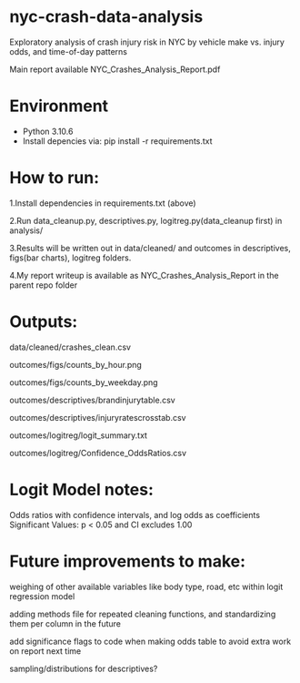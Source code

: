 # nyc-crash-data-analysis
Exploratory analysis of crash injury risk in NYC by vehicle make vs. injury odds, and time-of-day patterns

Main report available NYC_Crashes_Analysis_Report.pdf

# Environment
- Python 3.10.6
- Install depencies via: pip install -r requirements.txt

# How to run:
1.Install dependencies in requirements.txt (above)

2.Run data_cleanup.py, descriptives.py, logitreg.py(data_cleanup first) in analysis/

3.Results will be written out in data/cleaned/ and outcomes in descriptives, figs(bar charts), logitreg folders.

4.My report writeup is available as NYC_Crashes_Analysis_Report in the parent repo folder

# Outputs:
data/cleaned/crashes_clean.csv

outcomes/figs/counts_by_hour.png

outcomes/figs/counts_by_weekday.png

outcomes/descriptives/brandinjurytable.csv

outcomes/descriptives/injuryratescrosstab.csv

outcomes/logitreg/logit_summary.txt

outcomes/logitreg/Confidence_OddsRatios.csv

# Logit Model notes:
Odds ratios with confidence intervals, and log odds as coefficients
Significant Values: p < 0.05 and CI excludes 1.00

# Future improvements to make:
weighing of other available variables like body type, road, etc within logit regression model

adding methods file for repeated cleaning functions, and standardizing them per column in the future

add significance flags to code when making odds table to avoid extra work on report next time

sampling/distributions for descriptives?


